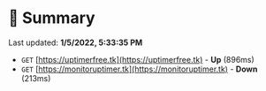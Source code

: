 # 📖 Summary
Last updated: **1/5/2022, 5:33:35 PM**

- `GET` [https://uptimerfree.tk](https://uptimerfree.tk) - **Up** (896ms)
- `GET` [https://monitoruptimer.tk](https://monitoruptimer.tk) - **Down** (213ms)
